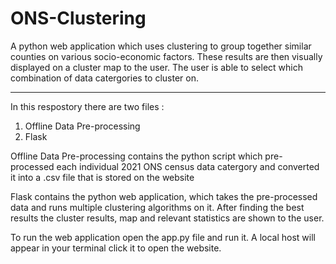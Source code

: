 # ONS-Clustering
A python web application which uses clustering to group together similar counties on various socio-economic factors. These results are then visually displayed on a cluster map to the user. The user is able to select which combination of data catergories to cluster on.

-------------------------------------------

In this respostory there are two files :

1. Offline Data Pre-processing
2. Flask

Offline Data Pre-processing contains the python script which pre-processed each individual 2021 ONS census data catergory and converted it into a .csv file that is stored on the website

Flask contains the python web application, which takes the pre-processed data and runs multiple clustering algorithms on it. After finding the best results the cluster results, map and relevant statistics are shown to the user.

To run the web application open the app.py file and run it. A local host will appear in your terminal click it to open the website.

